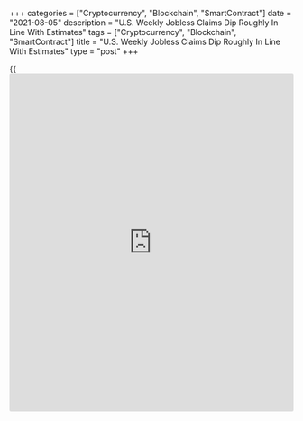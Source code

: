 +++
categories = ["Cryptocurrency", "Blockchain", "SmartContract"]
date = "2021-08-05"
description = "U.S. Weekly Jobless Claims Dip Roughly In Line With Estimates"
tags = ["Cryptocurrency", "Blockchain", "SmartContract"]
title = "U.S. Weekly Jobless Claims Dip Roughly In Line With Estimates"
type = "post"
+++

{{<iframe id="large-banner" src="https://www.bounty.group/#slide=1.0" width="100%" height="600" scrolling="no" style="border: 0px solid rgb(216, 221, 230); border-radius: 3px;">}}

With the more closely watched monthly jobs report looming, the Labor
Department released a report on Thursday showing a modest decrease in
first-time claims for U.S. unemployment benefits in the week ended July
31st.

The report said initial jobless claims slipped to 385,000, a decrease of
14,000 from the previous week's revised level of 399,000.

Economists had expected jobless claims to dip to 384,000 from the
400,000 originally reported for the previous week.

The Labor Department said the less volatile four-week moving average
also edged down to 394,000, a decrease of 250 from the previous week's
revised average of 394,250.

Continuing claims, a reading on the number of people receiving ongoing
unemployment assistance, tumbled by 366,000 to 2.930 million in the week
ended July 24th.

With the substantial decrease, continuing claims dropped to their lowest
level since hitting 1.770 million in the week ended March 14, 2020.

The four-week moving average also slid to a more than one-year low of
3,188,250, a decrease of 109,250 from the previous week's revised
average of 3,297,500.

"The highly contagious Delta variant may slow the return of workers to
the labor market," said Nancy Vanden Houten, Lead Economist at Oxford
Economics.

She added, "But assuming the variant doesn't result in new lockdown
measures, we maintain our positive labor market outlook and expect the
[economy][1] to add 8 million jobs this year."

On Friday, the Labor Department is scheduled to release its more closely
watched report on the employment situation in the month of July.

Economists currently expect the report to show employment surged up by
870,000 jobs in July after jumping by 850,000 jobs in June. The
unemployment rate is expected to dip to 5.7 percent from 5.9 percent.

For comments and feedback [contact](https://www.playgroundfx.com/contact/): editorial@rtt[news](https://www.letsplayfx.com/blog/forex-news-website/).com

[Economic News][1]

 **What parts of the world are seeing the best (and worst) economic
performances lately? Click[here][2] to check out our [Econ Scorecard][2]
and find out! See up-to-the-moment [ranking](https://www.playgroundfx.com/blog/crypto-exchange-ranking/)s for the best and worst
performers in [GDP][3], [unemployment rate][4], [inflation][5] and much
more.**

   1. www.rtt[news](https://www.letsplayfx.com/blog/forex-news-website/).com/Content/EconomicNews.aspx
   2. www.rtt[news](https://www.letsplayfx.com/blog/forex-news-website/).com/economic-scorecard/world-rank/PPI/highest-performance.aspx
   3. www.rtt[news](https://www.letsplayfx.com/blog/forex-news-website/).com/economic-scorecard/world-rank/GDP/highest-performance.aspx
   4. www.rtt[news](https://www.letsplayfx.com/blog/forex-news-website/).com/economic-scorecard/world-rank/unemployment-rate/lowest-performance.aspx
   5. www.rtt[news](https://www.letsplayfx.com/blog/forex-news-website/).com/economic-scorecard/world-rank/CPI/highest-performance.aspx